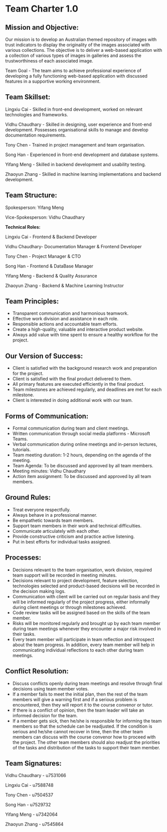  # **Team Charter 1.0**

## **Mission and Objective:** 

Our mission is to develop an Australian themed repository of images with trust indicators to display the originality of the images associated with various collections. The objective is to deliver a web-based application with a collection of various types of images in galleries and assess the trustworthiness of each associated image.


Team Goal - The team aims to achieve professional experience of developing a fully functioning web-based application with discussed features in a supportive working environment.
<!--including a collection of different types of photographs arranged in galleries, sorted on the basis of their source and development.-->

## **Team Skillset:**

Lingxiu Cai - Skilled in front-end development, worked on relevant technologies and frameworks.

Vidhu Chaudhary - Skilled in designing, user experience and front-end development. Possesses organisational skills to manage and develop documentation requirements.

Tony Chen - Trained in project management and team organisation. 

Song Han - Experienced in front-end development and database systems.

Yifang Meng - Skilled in backend development and usability testing.

Zhaoyun Zhang - Skilled in machine learning implementations and backend development.

## **Team Structure:** 

Spokesperson: Yifang Meng

Vice-Spokesperson: Vidhu Chaudhary

**Technical Roles:**

Lingxiu Cai - Frontend & Backend Developer

Vidhu Chaudhary- Documentation Manager & Frontend Developer

Tony Chen - Project Manager & CTO

Song Han - Frontend & DataBase Manager

Yifang Meng - Backend & Quality Assurance

Zhaoyun Zhang - Backend & Machine Learning Instructor

## **Team Principles:**

- Transparent communication and harmonious teamwork.
- Effective work division and assistance in each role.
- Responsible actions and accountable team efforts.
- Create a high-quality, valuable and interactive product website.
- Always add value with time spent to ensure a healthy workflow for the project.

## **Our Version of Success:** 

- Client is satisfied with the background research work and preparation for the project.
- Client is satisfied with the final product delivered to them.
- All primary features are executed efficiently in the final product.
- Team milestones are achieved regularly, and deadlines are met for each milestone.
- Client is interested in doing additional work with our team.

## **Forms of Communication:** 

-	Formal communication during team and client meetings.
- Written communication through social media platforms - Microsoft Teams.
- Verbal communication during online meetings and in-person lectures, tutorials.
- Team meeting duration: 1-2 hours, depending on the agenda of the meeting.
- Team Agenda: To be discussed and approved by all team members.
- Meeting minutes: Vidhu Chaudhary
- Action item assignment: To be discussed and approved by all team members.

## **Ground Rules:**

- Treat everyone respectfully.
- Always behave in a professional manner.
- Be empathetic towards team members.
- Support team members in their work and technical difficulties.
- Communicate articulately with each other.
- Provide constructive criticism and practice active listening.
- Put in best efforts for individual tasks assigned.

## **Processes:** 

- Decisions relevant to the team organisation, work division, required team support will be recorded in meeting minutes.
- Decisions relevant to project development, feature selection, technologies selected and product-based decisions will be recorded in the decision making logs.
- Communication with client will be carried out on regular basis and they will be informed regularly of the project progress, either informally during client meetings or through milestones achieved.
- Code review tasks will be assigned based on the skills of the team member.
- Risks will be monitored regularly and brought up by each team member during team meetings whenever they encounter a major risk involved in their tasks.
- Every team member will participate in team reflection and introspect about the team progress. In addition, every team member will help in communicating individual reflections to each other during team meetings.

## **Conflict Resolution:**

- Discuss conflicts openly during team meetings and resolve through final decisions using team member votes.
- If a member fails to meet the initial plan, then the rest of the team members will give a warning first and if a serious problem is encountered, then they will report it to the course convenor or tutor. 
- If there is a conflict of opinion, then the team leader will take an informed decision for the team. 
- If a member gets sick, then he/she is responsible for informing the team members so that the schedule can be readjusted. If the condition is serious and he/she cannot recover in time, then the other team members can discuss with the course convenor how to proceed with the project. The other team members should also readjust the priorities of the tasks and distribution of the tasks to support their team member.

## **Team Signatures:**

Vidhu Chaudhary - u7531066

Lingxiu Cai - u7588748

Tony Chen - u7504537

Song Han - u7529732

Yifang Meng - u7342064

Zhaoyun Zhang - u7545864
